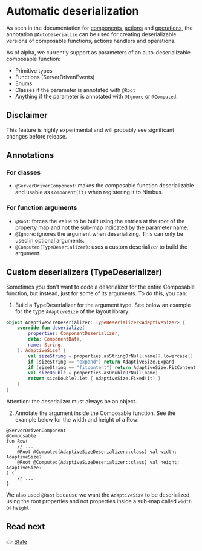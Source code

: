 # Automatic deserialization
As seen in the documentation for [components](component.md), [actions](action.md) and [operations](operation.md), the annotation `@AutoDeserialize`
can be used for creating deserializable versions of composable functions, actions handlers and operations.

As of alpha, we currently support as parameters of an auto-deserializable composable function:
- Primitive types
- Functions (ServerDrivenEvents)
- Enums
- Classes if the parameter is annotated with `@Root`
- Anything if the parameter is annotated with `@Ignore` or `@Computed`.

## Disclaimer
This feature is highly experimental and will probably see significant changes before release.

## Annotations

### For classes
- `@ServerDrivenComponent`: makes the composable function deserializable and usable as `Component(it)` when registering it to Nimbus.

### For function arguments
- `@Root`: forces the value to be built using the entries at the root of the property map and not the sub-map indicated by the parameter name.
- `@Ignore`: ignores the argument when deserializing. This can only be used in optional arguments.
- `@Computed(TypeDeserializer)`: uses a custom deserializer to build the argument.

## Custom deserializers (TypeDeserializer)
Sometimes you don't want to code a deserializer for the entire Composable function, but instead, just for some of its arguments. To do this, you can:

1. Build a TypeDeserializer for the argument type. See below an example for the type `AdaptiveSize` of the layout library:

```kotlin
object AdaptiveSizeDeserializer: TypeDeserializer<AdaptiveSize?> {
    override fun deserialize(
        properties: ComponentDeserializer,
        data: ComponentData,
        name: String,
    ): AdaptiveSize? {
        val sizeString = properties.asStringOrNull(name)?.lowercase()
        if (sizeString == "expand") return AdaptiveSize.Expand
        if (sizeString == "fitcontent") return AdaptiveSize.FitContent
        val sizeDouble = properties.asDoubleOrNull(name)
        return sizeDouble?.let { AdaptiveSize.Fixed(it) }
    }
}
```

Attention: the deserializer must always be an object.

2. Annotate the argument inside the Composable function. See the example below for the width and height of a Row:

```
@ServerDrivenComponent
@Composable
fun Row(
    // ...
    @Root @Computed(AdaptiveSizeDeserializer::class) val width: AdaptiveSize?
    @Root @Computed(AdaptiveSizeDeserializer::class) val height: AdaptiveSize?
) {
    // ...
}
```

We also used `@Root` because we want the `AdaptiveSize` to be deserialized using the root properties and not properties inside a sub-map called
`width` or `height`.

## Read next
:point_right: [State](state.md)

